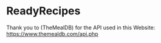 # ReadyRecipes
Thank you to (TheMealDB) for the API used in this Website: https://www.themealdb.com/api.php
